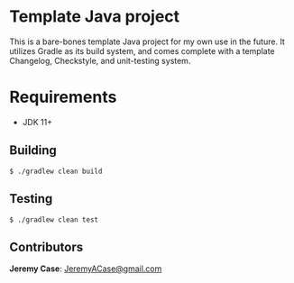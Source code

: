 # Template Java project
This is a bare-bones template Java project for my own use in the future. It utilizes Gradle as its build system, and comes complete with a template Changelog, Checkstyle, and unit-testing system.

# Requirements
- JDK 11+

## Building
```
$ ./gradlew clean build
```

## Testing
```
$ ./gradlew clean test
```

## Contributors
__Jeremy Case__: JeremyACase@gmail.com

